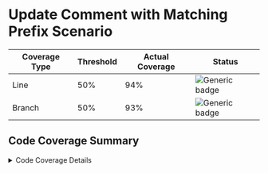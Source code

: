 # Update Comment with Matching Prefix Scenario

| Coverage Type | Threshold            | Actual Coverage           |  Status         |
|-------------- |----------------------|---------------------------|-----------------|
| Line          | 50%   | 94%   | ![Generic badge](https://img.shields.io/badge/PASSED-brightgreen.svg)   |
| Branch        | 50% | 93% | ![Generic badge](https://img.shields.io/badge/PASSED-brightgreen.svg) |

## Code Coverage Summary

<details>
<summary>Code Coverage Details</summary>

|||
|:---|:---|
| Generated on: | 03/06/2024 - 16:27:00 |
| Parser: | MultiReportParser (2x OpenCoverParser) |
| Assemblies: | 2 |
| Classes: | 246 |
| Files: | 212 |
| Covered lines: | 4391 |
| Uncovered lines: | 22 |
| Coverable lines: | 4413 |
| Total lines: | 10800 |
| Line coverage: | 94.4% (4391 of 4413) |
| Covered branches: | 1291 |
| Total branches: | 1376 |
| Branch coverage: | 93.8% (1291 of 1376) |
| Tag: | Workflow: Build Site <br/> Run Number: 1235 <br/> Run ID: 8175320945 |

|**Name**|**Covered**|**Uncovered**|**Coverable**|**Total**|**Line coverage**|**Covered**|**Total**|**Branch coverage**|
|:---|---:|---:|---:|---:|---:|---:|---:|---:|
|**MyProj**|**2750**|**12**|**2762**|**7722**|**94.5%**|**901**|**972**|**92.6%**|
|MyProj.Extensions.GeneralExtensions|3|0|3|23|100%|2|2|100%|
|MyProj.Features.Containers.ContainersController|195|1|196|355|99.4%|67|68|98.5%|
|MyProj.Features.Containers.ContainerVm|12|0|12|31|100%|0|0||
|MyProj.Features.Home.HomeController|5|0|5|26|100%|0|0||
|MyProj.Features.Milestones.MilestonesController|167|2|169|312|98.8%|60|62|96.7%|
|MyProj.Features.Milestones.MilestoneVm|16|0|16|35|100%|0|0||
|MyProj.Features.Steps.StepsController|27|0|27|66|100%|6|6|100%|
|MyProj.Features.Steps.StepsVm|5|0|5|14|100%|0|0||
|MyProj.Features.Tracks.TracksController|240|0|240|418|100%|69|70|98.5%|
|MyProj.Features.Tracks.TracksVm|2|0|2|11|100%|0|0||
|**MyProj.Core**|**1641**|**10**|**1651**|**5368**|**94.3%**|**390**|**404**|**96.5%**|
|MyProj.Core.Data.ContainerData|58|0|58|186|100%|14|14|100%|
|MyProj.Core.Data.GradeData|107|6|113|197|94.6%|27|28|96.4%|
|MyProj.Core.Data.MilestoneData|97|2|99|275|97.9%|53|56|94.6%|
|MyProj.Core.Data.StepData|24|0|24|72|100%|2|2|100%|
|MyProj.Core.Data.TrackData|104|0|104|308|100%|23|24|95.8%|
|MyProj.Core.EnumExtensions|11|0|11|29|100%|4|4|100%|
|MyProj.Core.Features.Grades.GradeQuery|4|0|4|29|100%|0|0||
|MyProj.Core.Features.Grades.GradeQueryHandler|12|0|12|45|100%|6|6|100%|
|MyProj.Core.Features.Milestones.GetMilestoneQuery|4|0|4|37|100%|0|0||
|MyProj.Core.Features.Milestones.GetMilestoneQueryHandler|12|0|12|47|100%|6|6|100%|
|MyProj.Core.Features.StepQuery|1|0|1|10|100%|0|0||
|MyProj.Core.Features.StepQueryHandler|6|0|6|28|100%|2|2|100%|
</details>
